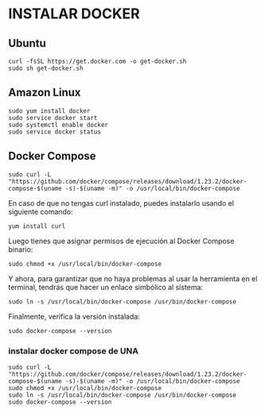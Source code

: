# INSTALAR DOCKER
## Ubuntu
````bash=
curl -fsSL https://get.docker.com -o get-docker.sh
sudo sh get-docker.sh
````
## Amazon Linux
````bash=
sudo yum install docker
sudo service docker start
sudo systemctl enable docker
sudo service docker status
````


## Docker Compose
````bash=
sudo curl -L "https://github.com/docker/compose/releases/download/1.23.2/docker-compose-$(uname -s)-$(uname -m)" -o /usr/local/bin/docker-compose
````

En caso de que no tengas curl instalado, puedes instalarlo usando el siguiente comando:
````bash=
yum install curl
````
Luego tienes que asignar permisos de ejecución al Docker Compose binario:
````
sudo chmod +x /usr/local/bin/docker-compose
````

Y ahora, para garantizar que no haya problemas al usar la herramienta en el terminal, tendrás que hacer un enlace simbólico al sistema:
````
sudo ln -s /usr/local/bin/docker-compose /usr/bin/docker-compose
````

Finalmente, verifica la versión instalada:
````
sudo docker-compose --version
````

### instalar docker compose de UNA
````
sudo curl -L "https://github.com/docker/compose/releases/download/1.23.2/docker-compose-$(uname -s)-$(uname -m)" -o /usr/local/bin/docker-compose
sudo chmod +x /usr/local/bin/docker-compose
sudo ln -s /usr/local/bin/docker-compose /usr/bin/docker-compose
sudo docker-compose --version
````